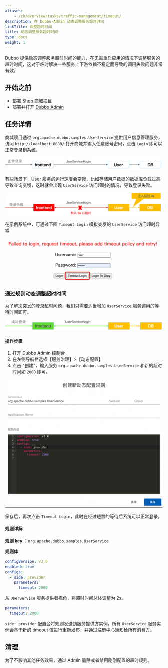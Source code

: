 ```yaml
---
aliases:
    - /zh/overview/tasks/traffic-management/timeout/
description: 在 Dubbo-Admin 动态调整服务超时时间
linkTitle: 调整超时时间
title: 动态调整服务超时时间
type: docs
weight: 1
---
```




Dubbo 提供动态调整服务超时时间的能力，在无需重启应用的情况下调整服务的超时时间，这对于临时解决一些服务上下游依赖不稳定而导致的调用失败问题非常有效。

## 开始之前
* [部署 Shop 商城项目](../#部署商场系统)
* 部署并打开 [Dubbo Admin](../.././../reference/admin/architecture/)

## 任务详情

商城项目通过 `org.apache.dubbo.samples.UserService` 提供用户信息管理服务，访问 `http://localhost:8080/` 打开商城并输入任意账号密码，点击 `Login` 即可以正常登录到系统。

![timeout1.png](/imgs/v3/tasks/timeout/timeout1.png)

有些场景下，User 服务的运行速度会变慢，比如存储用户数据的数据库负载过高导致查询变慢，这时就会出现 `UserService` 访问超时的情况，导致登录失败。

![timeout2.png](/imgs/v3/tasks/timeout/timeout2.png)

在示例系统中，可通过下图 `Timeout Login` 模拟突发的 `UserService` 访问超时异常

![timeout4.png](/imgs/v3/tasks/timeout/timeout4.png)

### 通过规则动态调整超时时间

为了解决突发的登录超时问题，我们只需要适当增加 `UserService` 服务调用的等待时间即可。

![timeout3.png](/imgs/v3/tasks/timeout/timeout3.png)

#### 操作步骤
1. 打开 Dubbo Admin 控制台
2. 在左侧导航栏选择【服务治理】>【动态配置】
3. 点击 "创建"，输入服务 `org.apache.dubbo.samples.UserService` 和新的超时时间如 `2000` 即可。

![Admin 超时时间设置截图](/imgs/v3/tasks/timeout/timeout_admin.png)

保存后，再次点击 `Timeout Login`，此时在经过短暂的等待后系统可以正常登录。

#### 规则详解

**规则 key** ：`org.apache.dubbo.samples.UserService`

**规则体**

```yaml
configVersion: v3.0
enabled: true
configs:
  - side: provider
    parameters:
      timeout: 2000
```

从 `UserService` 服务提供者视角，将超时时间总体调整为 2s。

```yaml
parameters:
  timeout: 2000
```

`side: provider` 配置会将规则发送到服务提供方实例，所有 `UserService` 服务实例会基于新的 timeout 值进行重新发布，并通过注册中心通知给所有消费方。

## 清理
为了不影响其他任务效果，通过 Admin 删除或者禁用刚刚配置的超时规则。